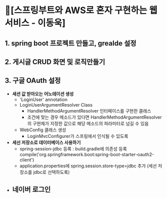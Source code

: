 # &#128216;[스프링부트와 AWS로 혼자 구현하는 웹서비스 - 이동욱]

## 1. spring boot 프로젝트 만들고, grealde 설정

## 2. 게시글 CRUD 화면 및 로직만들기

## 3. 구글 OAuth 설정
- __세션 값 받아오는 어노테이션 생성__
    - 'LoginUser' annotation
    - LoginUserArgumentResolver Class
        - HandlerMethodArgumentResolver 인터페이스를 구현한 클래스
        - 조건에 맞는 경우 메소드가 있다면 HandlerMethodArgumentResolver의 구현체가 지정한 값으로 해당 메소드의 파라미터로 넘길 수 있음
    - WebConfig 클래스 생성
        - LoginMvcConfigurer가 스프링에서 인식될 수 있도록 
- __세선 저장소로 데이터베이스 사용하기__
  - spring-session-jdbc 등록 : build.gradle에 의존성 등록
        compile('org.springframework.boot:spring-boot-starter-oauth2-client')
  - application.properties에 spring.session.store-type=jdbc 추가 (세선 저장소를 jdbc로 선택하도록)
- __네이버 로그인__
    - 